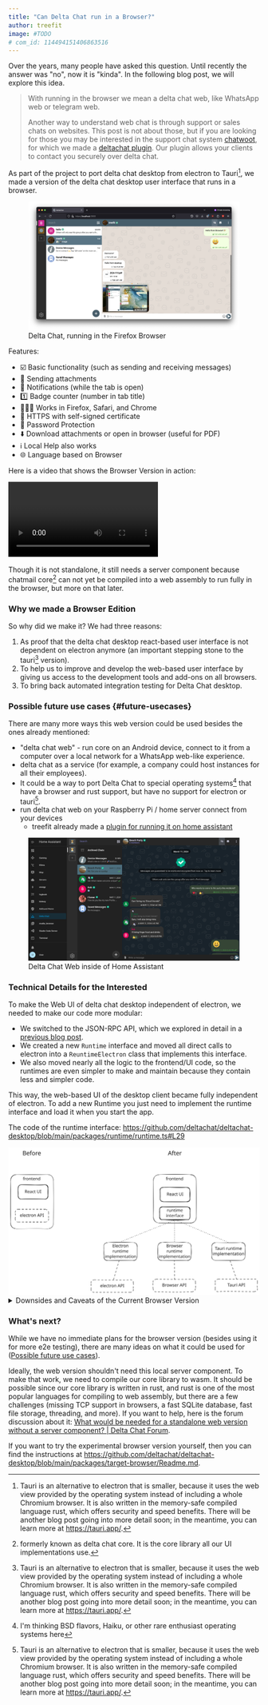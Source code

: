 ```yaml
---
title: "Can Delta Chat run in a Browser?"
author: treefit
image: #TODO
# com_id: 114494151406863516
---
```


Over the years, many people have asked this question. Until recently the answer was "no", now it is "kinda". In the following blog post, we will explore this idea.

> With running in the browser we mean a delta chat web, like WhatsApp web or telegram web.
>
> Another way to understand web chat is through support or sales chats on websites.
> This post is not about those, but if you are looking for those you may be interested in the support chat system [chatwoot](https://github.com/chatwoot), for which we made a [deltachat plugin](https://github.com/deltachat-bot/deltawoot/). Our plugin allows your clients to contact you securely over delta chat.

As part of the project to port delta chat desktop from electron to Tauri[^3], we made a version of the delta chat desktop user interface that runs in a browser.

<figure>
    <img src="../assets/blog/2025-05-20-browser-edition/browser-screenshot-firefox.png" alt="Delta Chat Desktop UI running in the Firefox Browser" style="max-width: 100%" />
    <figcaption>
        Delta Chat, running in the Firefox Browser
    </figcaption>
</figure>

Features:
- ☑️ Basic functionality (such as sending and receiving messages)
- 📎 Sending attachments
- 🔔 Notifications (while the tab is open)
- 1️⃣ Badge counter (number in tab title)
- 🦊🧭🏐 Works in Firefox, Safari, and Chrome
- 🔐 HTTPS with self-signed certificate
- 🔑 Password Protection
- ⬇️ Download attachments or open in browser (useful for PDF)
- ℹ️ Local Help also works
- 🌐 Language based on Browser

Here is a video that shows the Browser Version in action:

<video controls style="max-width: 100%;" alt="Demo video of the Delta Chat Web version in action"><source src="https://chatmail.at/video/browser-edition-blogpost-demo.mp4" type="video/mp4"></video>

Though it is not standalone, it still needs a server component because chatmail core[^1] can not yet be compiled into a web assembly to run fully in the browser, but more on that later.

### Why we made a Browser Edition

So why did we make it? We had three reasons:
1. As proof that the delta chat desktop react-based user interface is not dependent on electron anymore (an important stepping stone to the tauri[^3] version).
2. To help us to improve and develop the web-based user interface by giving us access to the development tools and add-ons on all browsers.
3. To bring back automated integration testing for Delta Chat desktop.

### Possible future use cases {#future-usecases}

There are many more ways this web version could be used besides the ones already mentioned:

-  "delta chat web" - run core on an Android device, connect to it from a computer over a local network for a WhatsApp web-like experience.
- delta chat as a service (for example, a company could host instances for all their employees).
- It could be a way to port Delta Chat to special operating systems[^2] that have a browser and rust support, but have no support for electron or tauri[^3].
- run delta chat web on your Raspberry Pi / home server connect from your devices
	- treefit already made a [plugin for running it on home assistant](https://codeberg.org/treefit/deltachat-homeassistant-addon)

<figure>
    <img alt="Delta Chat Web inside of Home Assistant" src="../assets/blog/2025-05-20-browser-edition/browser-edition-in-home-assistant.png" style="max-width: 100%" />
    <figcaption>Delta Chat Web inside of Home Assistant</figcaption>
</figure>

### Technical Details for the Interested

To make the Web UI of delta chat desktop independent of electron, we needed to make our code more modular:

- We switched to the JSON-RPC API, which we explored in detail in a [previous blog post](https://delta.chat/en/2025-02-11-why-jsonrpc-bindings-exist).
- We created a new `Runtime` interface and moved all direct calls to electron into a `ReuntimeElectron` class that implements this interface.
- We also moved nearly all the logic to the frontend/UI code, so the runtimes are even simpler to make and maintain because they contain less and simpler code.

This way, the web-based UI of the desktop client became fully independent of electron.
To add a new Runtime you just need to implement the runtime interface and load it when you start the app.

The code of the runtime interface: <https://github.com/deltachat/deltachat-desktop/blob/main/packages/runtime/runtime.ts#L29>

<img src="../assets/blog/2025-05-20-browser-edition/runtime-interface.svg" style="max-width: 100%" alt="Diagram visualizing the before and after"/>

<details>
    <summary>Downsides and Caveats of the Current Browser Version</summary>
    <p>The current approach has the following caveats that you should to keep in mind</p>
    <ol>
        <li>
            If you host the server component on a VPS, then the VPS will become the place where the messages are decrypted, so you break the premise of the end-to-end encryption: "end device to end device".
        </li>
        <li>
            You need to host the server component for each user, so you need to build management software if you want to use this for a SaaS project/product.
        </li>
        <li>
            Currently, only one client can connect to the chatmail core at a time, because there is only a single event queue. <br /> But there are ideas to change this in the future to allow for more concurrent event listeners. (If you would connect multiple clients right now, then they would steal events from each other.).
        </li>
    </ol>
    <p>
    Also, not all features are implemented yet in the browser version, mainly maps/location-streaming, webxdc mini apps, and viewing HTML emails. But those are not impossible to implement; we just need some considerations about sandboxing.
    </p>
</details>

### What's next?

While we have no immediate plans for the browser version (besides using it for more e2e testing), there are many ideas on what it could be used for ([Possible future use cases](#future-usecases)).

Ideally, the web version shouldn't need this local server component. To make that work, we need to compile our core library to wasm. It should be possible since our core library is written in rust, and rust is one of the most popular languages for compiling to web assembly, but there are a few challenges (missing TCP support in browsers, a fast SQLite database, fast file storage, threading, and more).
If you want to help, here is the forum discussion about it: [What would be needed for a standalone web version without a server component? | Delta Chat Forum](https://support.delta.chat/t/what-would-be-needed-for-a-standalone-web-version-without-a-server-component/3789).

If you want to try the experimental browser version yourself, then you can find the instructions at <https://github.com/deltachat/deltachat-desktop/blob/main/packages/target-browser/Readme.md>.


[^1]: formerly known as delta chat core. It is the core library all our UI implementations use.

[^2]: I'm thinking BSD flavors, Haiku, or other rare enthusiast operating systems here

[^3]: Tauri is an alternative to electron that is smaller, because it uses the web view provided by the operating system instead of including a whole Chromium browser. It is also written in the memory-safe compiled language rust, which offers security and speed benefits. There will be another blog post going into more detail soon; in the meantime, you can learn more at <https://tauri.app/>.
